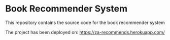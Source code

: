 # Book Recommender System

This repository contains the source code for the book recommender system

The project has been deployed on: https://za-recommends.herokuapp.com/